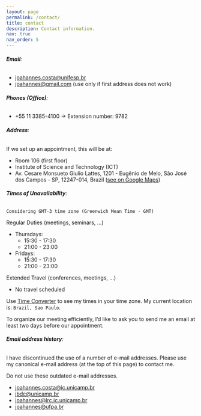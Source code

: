 ```yaml
---
layout: page
permalink: /contact/
title: contact
description: Contact information.
nav: true
nav_order: 5
---
```


###### **Email**:

- [joahannes.costa@unifesp.br](mailto:joahannes.costa@unifesp.br)
- [joahannes@gmail.com](mailto:joahannes@gmail.com) (use only if first address does not work)

###### **Phones (Office)**:

- +55 11 3385-4100 &rarr; Extension number: 9782

###### **Address**:

If we set up an appointment, this will be at:

- Room 106 (first floor)
- Institute of Science and Technology (ICT)
- Av. Cesare Monsueto Giulio Lattes, 1201 - Eugênio de Melo, São José dos Campos - SP, 12247-014, Brazil  ([see on Google Maps](https://maps.app.goo.gl/Y4MW9UUYDKgL2Urs8))

###### **Times of Unavailability**:

`Considering GMT-3 time zone (Greenwich Mean Time - GMT)`

Regular Duties (meetings, seminars, ...)

- Thursdays:
    - 15:30 - 17:30
    - 21:00 - 23:00
- Fridays:
    - 15:30 - 17:30
    - 21:00 - 23:00

Extended Travel (conferences, meetings, ...)

- No travel scheduled

Use [Time Converter](https://www.worldtimebuddy.com/) to see my times in your time zone. My current location is: `Brazil, Sao Paulo`.

To organize our meeting efficiently, I’d like to ask you to send me an email at least two days before our appointment.

###### **Email address history**:

I have discontinued the use of a number of e-mail addresses. Please use my canonical e-mail address (at the top of this page) to contact me.

Do not use these outdated e-mail addresses.

- joahannes.costa@ic.unicamp.br
- jbdc@unicamp.br
- joahannes@lrc.ic.unicamp.br
- joahannes@ufpa.br